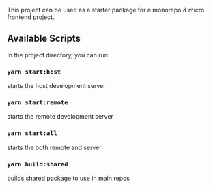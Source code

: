 This project can be used as a starter package for a monorepo & micro frontend project.


## Available Scripts

In the project directory, you can run:

### `yarn start:host`
starts the host development server

### `yarn start:remote`
starts the remote development server

### `yarn start:all`
starts the both remote and server


### `yarn build:shared`
builds shared package to use in main repos



